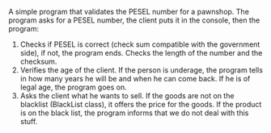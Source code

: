 A simple program that validates the PESEL number for a pawnshop. The program asks for a PESEL number, the client puts it in the console, then the program:
1. Checks if PESEL is correct (check sum compatible with the government side), if not, the program ends. Checks the length of the number and the checksum.
2. Verifies the age of the client. If the person is underage, the program tells in how many years he will be and when he can come back. If he is of legal age, the program goes on.
3. Asks the client what he wants to sell. If the goods are not on the blacklist (BlackList class), it offers the price for the goods. If the product is on the black list, the program informs that we do not deal with this stuff.
